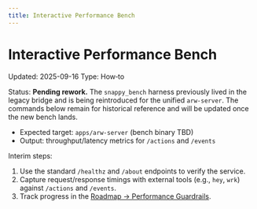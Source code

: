 ```yaml
---
title: Interactive Performance Bench
---
```


# Interactive Performance Bench
Updated: 2025-09-16
Type: How‑to

Status: **Pending rework.** The `snappy_bench` harness previously lived in the legacy
bridge and is being reintroduced for the unified `arw-server`. The commands
below remain for historical reference and will be updated once the new bench
lands.

- Expected target: `apps/arw-server` (bench binary TBD)
- Output: throughput/latency metrics for `/actions` and `/events`

Interim steps:
1. Use the standard `/healthz` and `/about` endpoints to verify the service.
2. Capture request/response timings with external tools (e.g., `hey`, `wrk`)
   against `/actions` and `/events`.
3. Track progress in the [Roadmap → Performance Guardrails](../ROADMAP.md#performance-guardrails).

